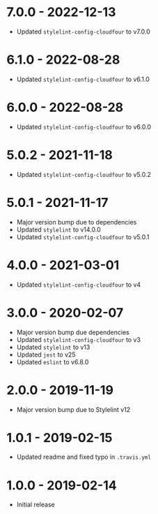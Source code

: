 # 7.0.0 - 2022-12-13

- Updated `stylelint-config-cloudfour` to v7.0.0

# 6.1.0 - 2022-08-28

- Updated `stylelint-config-cloudfour` to v6.1.0

# 6.0.0 - 2022-08-28

- Updated `stylelint-config-cloudfour` to v6.0.0

# 5.0.2 - 2021-11-18

- Updated `stylelint-config-cloudfour` to v5.0.2

# 5.0.1 - 2021-11-17

- Major version bump due to dependencies
- Updated `stylelint` to v14.0.0
- Updated `stylelint-config-cloudfour` to v5.0.1

# 4.0.0 - 2021-03-01

- Updated `stylelint-config-cloudfour` to v4

# 3.0.0 - 2020-02-07

- Major version bump due dependencies
- Updated `stylelint-config-cloudfour` to v3
- Updated `stylelint` to v13
- Updated `jest` to v25
- Updated `eslint` to v6.8.0

# 2.0.0 - 2019-11-19

- Major version bump due to Stylelint v12

# 1.0.1 - 2019-02-15

- Updated readme and fixed typo in `.travis.yml`

# 1.0.0 - 2019-02-14

- Initial release
